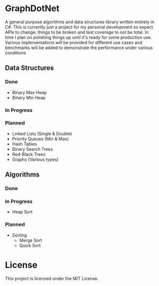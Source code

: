 # GraphDotNet
A general purpose algorithms and data structures library written entirely in C#. This is currently just a project for my personal development so expect APIs to change, things to be broken and test coverage to not be total. In time I plan on polishing things up until it's ready for some production use. Various implementations will be provided for different use cases and benchmarks will be added to demonstrate the performance under various conditions

## Data Structures

### Done

- Binary Max Heap
- Binary Min Heap

### In Progress

### Planned

- Linked Lists (Single & Double)
- Priority Queues (Min & Max)
- Hash Tables
- Binary Search Trees
- Red-Black Trees
- Graphs (Various types)

## Algorithms

### Done

### In Progress

- Heap Sort

### Planned

- Sorting
  - Merge Sort
  - Quick Sort

# License

This project is licensed under the MIT License.